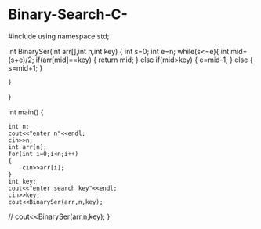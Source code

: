 # Binary-Search-C-
#include<iostream>
using namespace std;

int BinarySer(int arr[],int n,int key)
{
	int s=0;
	int e=n;
	while(s<=e){
		int mid=(s+e)/2;
		if(arr[mid]==key)
		{
			return mid;
		}
		else if(mid>key)
		{
			e=mid-1;
		}
		else
		{
			s=mid+1;
		}
		
	}
	
}


int main()
{
	
	int n;
	cout<<"enter n"<<endl;
	cin>>n;
	int arr[n];
	for(int i=0;i<n;i++)
	{
		cin>>arr[i];
	}
	int key;
	cout<<"enter search key"<<endl;
	cin>>key;
	cout<<BinarySer(arr,n,key);
//	cout<<BinarySer(arr,n,key);
}
